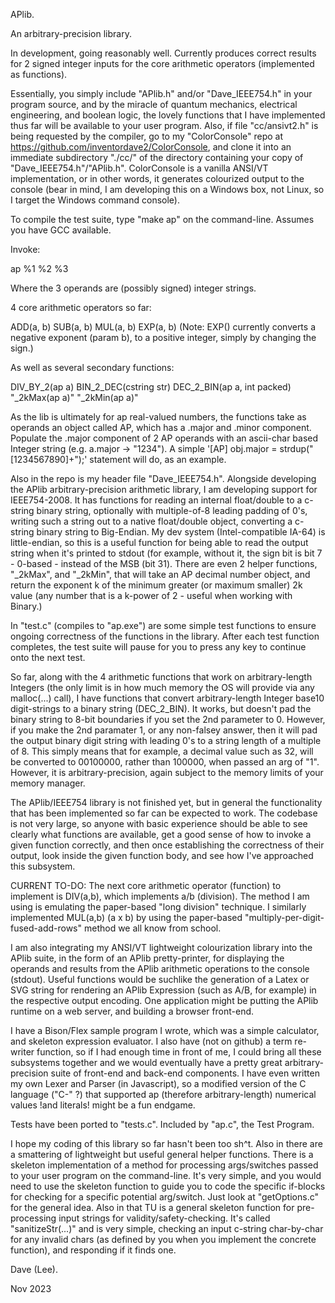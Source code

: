 APlib.

An arbitrary-precision library.

In development, going reasonably well. Currently produces correct results for 2 signed integer inputs for the core arithmetic operators (implemented as functions).

Essentially, you simply include "APlib.h" and/or "Dave_IEEE754.h" in your program source, and by the miracle of quantum mechanics, electrical engineering, and boolean logic, the lovely functions that I have implemented thus far will be available to your user program.
Also, if file "cc/ansivt2.h" is being requested by the compiler, go to my "ColorConsole" repo at https://github.com/inventordave2/ColorConsole, and clone it into an immediate subdirectory "./cc/" of the directory containing your copy of "Dave_IEEE754.h"/"APlib.h". ColorConsole is a vanilla ANSI/VT implementation, or in other words, it generates colourized output to the console (bear in mind, I am developing this on a Windows box, not Linux, so I target the Windows command console).

To compile the test suite, type "make ap" on the command-line. Assumes you have GCC available.

Invoke:

ap %1 %2 %3

Where the 3 operands are (possibly signed) integer strings.


4 core arithmetic operators so far:

ADD(a, b)
SUB(a, b)
MUL(a, b)
EXP(a, b)
(Note: EXP() currently converts a negative exponent (param b), to a positive integer, simply by changing the sign.)

As well as several secondary functions:

DIV_BY_2(ap a)
BIN_2_DEC(cstring str)
DEC_2_BIN(ap a, int packed)
"_2kMax(ap a)"
"_2kMin(ap a)"


As the lib is ultimately for ap real-valued numbers, the functions take as operands an object called AP, which has a .major and .minor component. Populate the .major component of 2 AP operands with an ascii-char based Integer string (e.g. a.major -> "1234").
A simple '[AP] obj.major = strdup("[1234567890]+");' statement will do, as an example.

Also in the repo is my header file "Dave_IEEE754.h". Alongside developing the APlib arbitrary-precision arithmetic library, I am developing support for IEEE754-2008. It has functions for reading an internal float/double to a c-string binary string, optionally with multiple-of-8 leading padding of 0's, writing such a string out to a native float/double object, converting a c-string binary string to Big-Endian. My dev system (Intel-compatible IA-64) is little-endian, so this is a useful function for being able to read the output string when it's printed to stdout (for example, without it, the sign bit is bit 7 - 0-based - instead of the MSB (bit 31). There are even 2 helper functions, "_2kMax", and "_2kMin", that will take an AP decimal number object, and return the exponent k of the minimum greater (or maximum smaller) 2k value (any number that is a k-power of 2 - useful when working with Binary.)

In "test.c" (compiles to "ap.exe") are some simple test functions to ensure ongoing correctness of the functions in the library. After each test function completes, the test suite will pause for you to press any key to continue onto the next test.

So far, along with the 4 arithmetic functions that work on arbitrary-length Integers (the only limit is in how much memory the OS will provide via any malloc(...) call), I have functions that convert arbitrary-length Integer base10 digit-strings to a binary string (DEC_2_BIN). It works, but doesn't pad the binary string to 8-bit boundaries if you set the 2nd parameter to 0. However, if you make the 2nd paramater 1, or any non-falsey answer, then it will pad the output binary digit string with leading 0's to a string length of a multiple of 8. This simply means that for example, a decimal value such as 32, will be converted to 00100000, rather than 100000, when passed an arg of "1". However, it is arbitrary-precision, again subject to the memory limits of your memory manager.

The APlib/IEEE754 library is not finished yet, but in general the functionality that has been implemented so far can be expected to work. The codebase is not very large, so anyone with basic experience should be able to see clearly what functions are available, get a good sense of how to invoke a given function correctly, and then once establishing the correctness of their output, look inside the given function body, and see how I've approached this subsystem.

CURRENT TO-DO:
The next core arithmetic operator (function) to implement is DIV(a,b), which implements a/b (division). The method I am using is emulating the paper-based "long division" technique. I similarly implemented MUL(a,b) (a x b) by using the paper-based "multiply-per-digit-fused-add-rows" method we all know from school.

I am also integrating my ANSI/VT lightweight colourization library into the APlib suite, in the form of an APlib pretty-printer, for displaying the operands and results from the APlib arithmetic operations to the console (stdout). Useful functions would be suchlike the generation of a Latex or SVG string for rendering an APlib Expression (such as A/B, for example) in the respective output encoding. One application might be putting the APlib runtime on a web server, and building a browser front-end.

I have a Bison/Flex sample program I wrote, which was a simple calculator, and skeleton expression evaluator. I also have (not on github) a term re-writer function, so if I had enough time in front of me, I could bring all these subsystems together and we would eventually have a pretty great arbitrary-precision suite of front-end and back-end components. I have even written my own Lexer and Parser (in Javascript), so a modified version of the C language ("C-" ?) that supported ap (therefore arbitrary-length) numerical values !and literals! might be a fun endgame.


Tests have been ported to "tests.c". Included by "ap.c", the Test Program.


I hope my coding of this library so far hasn't been too sh^t. Also in there are a smattering of lightweight but useful general helper functions. There is a skeleton implementation of a method for processing args/switches passed to your user program on the command-line. It's very simple, and you would need to use the skeleton function to guide you to code the specific if-blocks for checking for a specific potential arg/switch. Just look at "getOptions.c" for the general idea. Also in that TU is a general skeleton function for pre-processing input strings for validity/safety-checking. It's called "sanitizeStr(...)" and is very simple, checking an input c-string char-by-char for any invalid chars (as defined by you when you implement the concrete function), and responding if it finds one.

Dave (Lee).

Nov 2023

